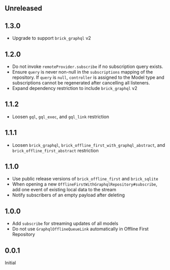 ## Unreleased

## 1.3.0

* Upgrade to support `brick_graphql` v2

## 1.2.0

* Do not invoke `remoteProvider.subscribe` if no subscription query exists.
* Ensure `query` is never non-null in the `subscriptions` mapping of the repository. If `query` is `null`, `controller` is assigned to the Model type and subscriptions cannot be regenerated after cancelling all listeners.
* Expand dependency restriction to include `brick_graphql` v2

## 1.1.2

* Loosen `gql`, `gql_exec`, and `gql_link` restriction

## 1.1.1

* Loosen `brick_graphql`, `brick_offline_first_with_graphql_abstract`, and `brick_offline_first_abstract` restriction

## 1.1.0

* Use public release versions of `brick_offline_first` and `brick_sqlite`
* When opening a new `OfflineFirstWithGraphqlRepository#subscribe`, add one event of existing local data to the stream
* Notify subscribers of an empty payload after deleting

## 1.0.0

* Add `subscribe` for streaming updates of all models
* Do not use `GraphqlOfflineQueueLink` automatically in Offline First Repository

## 0.0.1

Initial
